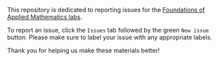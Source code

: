This repository is dedicated to reporting issues for the [Foundations of Applied Mathematics labs](https://foundations-of-applied-mathematics.github.io).

To report an issue, click the `Issues` tab followed by the green `New issue` button.
Please make sure to label your issue with any appropriate labels.

Thank you for helping us make these materials better!
